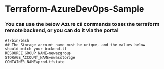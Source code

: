 # Terraform-AzureDevOps-Sample

### You can use the below Azure cli commands to set the terraform remote backend, or you can do it via the portal

``` shell
#!/bin/bash
## The Storage account name must be unique, and the values below should match your backend.tf
RESOURCE_GROUP_NAME=newazgroup
STORAGE_ACCOUNT_NAME=nwasstorage
CONTAINER_NAME=prod-tfstate



